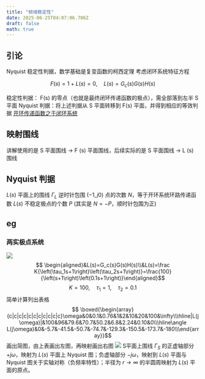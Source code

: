 ```yaml
---
title: "频域稳定性"
date: 2025-06-25T04:07:06.706Z
draft: false
math: true
---
```


## 引论

Nyquist 稳定性判据，数学基础是复变函数的柯西定理 考虑闭环系统特征方程

$$  
F(s){=}1{+}L(s){=}0,\quad L(s){=}G_c(s)G(s)H(s)  
$$

  

稳定性判据： F(s) 的零点（也就是最终闭环传递函数的极点），需全部落到左半 S 平面 Nyquist 判据：将上述判据从 S 平面转移到 F(s) 平面，并得到相应的等效判据 [开环传递函数之于闭环系统](https://www.zhihu.com/question/21879691)

## 映射围线

讲解使用的是 S 平面围线 → F (s) 平面围线，后续实际的是 S 平面围线 → L (s) 围线

## Nyquist 判据

$L(s)$ 平面上的围线 $\Gamma_{L}$ 逆时针包围 $(-1,j0)$ 点的次数 $N$，等于开环系统环路传递函数 $L(s)$ 不稳定极点的个数 $P$ (其实是 $N=-P$，顺时针包围为正)  

## eg  
### 两实极点系统  
![](https://huarenjianimg.oss-cn-nanjing.aliyuncs.com/image/20250625115049838.png)
$$ \begin{aligned}&L(s)=G_c(s)G(s)H(s)\\&L(s)=\frac K{\left(\tau_1s+1\right)\left(\tau_2s+1\right)}=\frac{100}{\left(s+1\right)\left(0.1s+1\right)}\end{aligned}$$
$$ K{=}100,\quad\tau_1{=}1,\quad\tau_2{=}0.1$$
简单计算列出表格  
$$ \boxed{\begin{array}{c|c|c|c|c|c|c|c|c|c|c}\omega&0&0.1&0.76&1&2&10&20&100&\infty\\\hline|L(j\omega)|&100&96&79.6&70.7&50.2&6.8&2.24&0.10&0\\\hline\angle L(j\omega)&0&-5.7&-41.5&-50.7&-74.7&-129.3&-150.5&-173.7&-180\\\end{array}}$$
画出简图，由上表画出左图，再映射画出右图
![](https://huarenjianimg.oss-cn-nanjing.aliyuncs.com/image/20250625115644098.png)
S平面上围线 $\Gamma_{S}$ 的正虚轴部分 $+j\omega$，映射为 $L(s)$ 平面上 Nyquist 图；负虚轴部分 $-j\omega$，映射到 $L(s)$ 平面与 Nyquist 图关于实轴对称（负频率特性）；半径为 $r \to \infty$ 的半圆周映射为 $L(s)$ 平面的原点。
